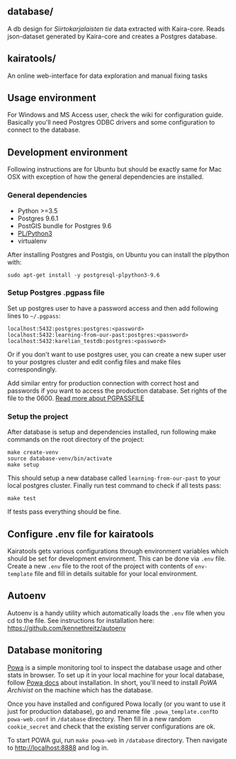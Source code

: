 ## database/
A db design for *Siirtokarjalaisten tie* data extracted with Kaira-core. Reads json-dataset generated by Kaira-core and creates
a Postgres database.

## kairatools/
An online web-interface for data exploration and manual fixing tasks

## Usage environment
For Windows and MS Access user, check the wiki for configuration guide. Basically you'll need Postgres ODBC drivers
and some configuration to connect to the database.

## Development environment
Following instructions are for Ubuntu but should be exactly same for Mac OSX with exception of how the general dependencies
are installed.

### General dependencies
* Python >=3.5
* Postgres 9.6.1
* PostGIS bundle for Postgres 9.6
* [PL/Python3](https://www.postgresql.org/docs/9.6/static/plpython.html) 
* virtualenv

After installing Postgres and Postgis, on Ubuntu you can install the plpython with:
```
sudo apt-get install -y postgresql-plpython3-9.6
```

### Setup Postgres .pgpass file
Set up postgres user to have a password access and then add following lines to `~/.pgpass`:

```
localhost:5432:postgres:postgres:<password>
localhost:5432:learning-from-our-past:postgres:<password>
localhost:5432:karelian_testdb:postgres:<password>
```

Or if you don't want to use postgres user, you can create a new super user to your postgres cluster and
edit config files and make files correspondingly.

Add similar entry for production connection with correct host and passwords if you want to access the production database. 
Set rights of the file to the 0600. [Read more about PGPASSFILE ](https://www.postgresql.org/docs/9.6/static/libpq-pgpass.html)

### Setup the project
After database is setup and dependencies installed, run following make commands on the root directory of the project:
```
make create-venv
source database-venv/bin/activate
make setup
```

This should setup a new database called `learning-from-our-past` to your local postgres cluster. 
Finally run test command to check if all tests pass:

```
make test
```

If tests pass everything should be fine.

## Configure .env file for kairatools
Kairatools gets various configurations through environment variables which should be set for development environment. This can
be done via `.env` file. Create a new `.env` file to the root of the project with contents of `env-template` file and fill in 
details suitable for your local environment.

## Autoenv
Autoenv is a handy utility which automatically loads the `.env` file when you cd to the file. See instructions for installation here: https://github.com/kennethreitz/autoenv

## Database monitoring
[Powa](http://dalibo.github.io/powa/) is a simple monitoring tool to inspect the database usage and other stats in browser.
To set up it in your local machine for your local database, follow [Powa docs](http://powa.readthedocs.io/en/latest/powa-web/index.html) about installation.
In short, you'll need to install *PoWA Archivist* on the machine which has the database.

Once you have installed and configured Powa locally (or you want to use it just for production database), go and rename
file `.powa_template.conf`to `powa-web.conf` in `/database` directory. Then fill in a new random `cookie_secret` and check
that the existing server configurations are ok.

To start POWA gui, run `make powa-web` in `/database` directory. Then navigate to [http://localhost:8888](http://localhost:8888)
and log in.